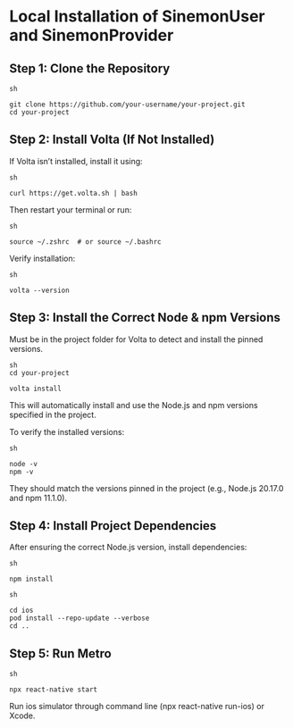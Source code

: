 # Local Installation of SinemonUser and SinemonProvider

## **Step 1: Clone the Repository** 

```
sh

git clone https://github.com/your-username/your-project.git
cd your-project
```

## **Step 2: Install Volta (If Not Installed)**

If Volta isn’t installed, install it using:

```
sh

curl https://get.volta.sh | bash
```

Then restart your terminal or run:
```
sh

source ~/.zshrc  # or source ~/.bashrc
```

Verify installation:

```
sh

volta --version
```
## **Step 3: Install the Correct Node & npm Versions**

Must be in the project folder for Volta to detect and install the pinned versions.

```
sh
cd your-project

volta install
```

This will automatically install and use the Node.js and npm versions specified in the project.

To verify the installed versions:
```
sh

node -v
npm -v
```

They should match the versions pinned in the project (e.g., Node.js 20.17.0 and npm 11.1.0).

## **Step 4: Install Project Dependencies**

After ensuring the correct Node.js version, install dependencies:

```
sh

npm install
```
```
sh

cd ios
pod install --repo-update --verbose
cd ..
```
## **Step 5: Run Metro**
```
sh

npx react-native start
```

Run ios simulator through command line (npx react-native run-ios) or Xcode.

